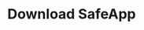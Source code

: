 ---
url: download
picture: /static/img/remote-working-scaled.jpeg
title: Download SafeApp
heading: Please come back in a week
message: This software helps everyone to stay focused
windows:
    version: Windows version 0.1
    filename: SafeApp-v0.1.407.511.msi
browser: Supports browsers
chrome:
    version: Chrome
    url: https://chrome.google.com/webstore/detail/safewebapp/kndnmjfabojcaliebfdildmhcojnblpn
edge:
    version: Edge
    url: https://microsoftedge.microsoft.com/addons/detail/safewebapp/fffknmhfnlaknplgpnhffcidkenmmecj
---